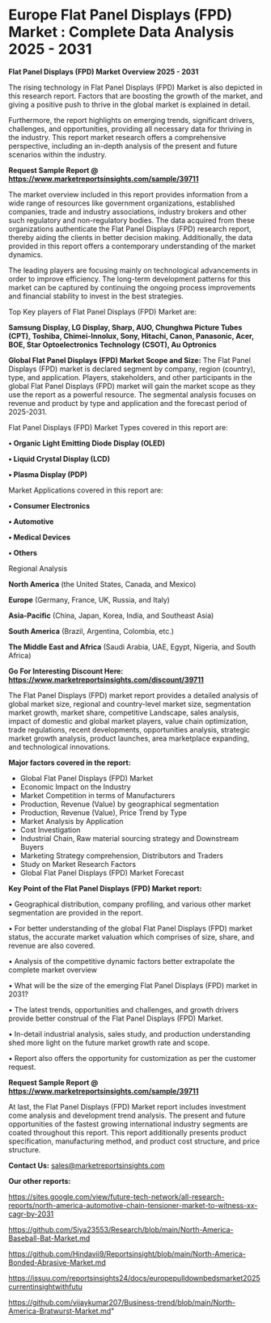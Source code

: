 # Europe Flat Panel Displays (FPD) Market : Complete Data Analysis 2025 - 2031

<Strong> Flat Panel Displays (FPD) Market Overview 2025 - 2031</strong>

The rising technology in Flat Panel Displays (FPD) Market is also depicted in this research report. Factors that are boosting the growth of the market, and giving a positive push to thrive in the global market is explained in detail.

Furthermore, the report highlights on emerging trends, significant drivers, challenges, and opportunities, providing all necessary data for thriving in the industry. This report market research offers a comprehensive perspective, including an in-depth analysis of the present and future scenarios within the industry.

<strong>Request Sample Report @ <a href=https://www.marketreportsinsights.com/sample/39711>https://www.marketreportsinsights.com/sample/39711</a></strong>

The market overview included in this report provides information from a wide range of resources like government organizations, established companies, trade and industry associations, industry brokers and other such regulatory and non-regulatory bodies. The data acquired from these organizations authenticate the Flat Panel Displays (FPD) research report, thereby aiding the clients in better decision making. Additionally, the data provided in this report offers a contemporary understanding of the market dynamics.

The leading players are focusing mainly on technological advancements in order to improve efficiency. The long-term development patterns for this market can be captured by continuing the ongoing process improvements and financial stability to invest in the best strategies.

Top Key players of Flat Panel Displays (FPD) Market are:

<strong>Samsung Display, LG Display, Sharp, AUO, Chunghwa Picture Tubes (CPT), Toshiba, Chimei-Innolux, Sony, Hitachi, Canon, Panasonic, Acer, BOE, Star Optoelectronics Technology (CSOT), Au Optronics</strong>

<strong><b>Global Flat Panel Displays (FPD) Market Scope and Size:</b></strong>
The Flat Panel Displays (FPD) market is declared segment by company, region (country), type, and application. Players, stakeholders, and other participants in the global Flat Panel Displays (FPD) market will gain the market scope as they use the report as a powerful resource. The segmental analysis focuses on revenue and product by type and application and the forecast period of 2025-2031.

Flat Panel Displays (FPD) Market Types covered in this report are:

<strong>•  Organic Light Emitting Diode Display (OLED)

•  Liquid Crystal Display (LCD)

•  Plasma Display (PDP)</strong>

Market Applications covered in this report are:

<strong>•  Consumer Electronics

•  Automotive

•  Medical Devices

•  Others</strong> 

Regional Analysis

<strong>North America</strong> (the United States, Canada, and Mexico)

<strong>Europe</strong> (Germany, France, UK, Russia, and Italy)

<strong>Asia-Pacific</strong> (China, Japan, Korea, India, and Southeast Asia)

<strong>South America</strong> (Brazil, Argentina, Colombia, etc.)

<strong>The Middle East and Africa</strong> (Saudi Arabia, UAE, Egypt, Nigeria, and South Africa)

<strong>Go For Interesting Discount Here: <a href=https://www.marketreportsinsights.com/discount/39711>https://www.marketreportsinsights.com/discount/39711</a></strong>

The Flat Panel Displays (FPD) market report provides a detailed analysis of global market size, regional and country-level market size, segmentation market growth, market share, competitive Landscape, sales analysis, impact of domestic and global market players, value chain optimization, trade regulations, recent developments, opportunities analysis, strategic market growth analysis, product launches, area marketplace expanding, and technological innovations.

<strong><b>Major factors covered in the report:</b></strong>
<ul>
  <li>Global Flat Panel Displays (FPD) Market </li>
  <li>Economic Impact on the Industry</li>
  <li>Market Competition in terms of Manufacturers</li>
  <li>Production, Revenue (Value) by geographical segmentation</li>
  <li>Production, Revenue (Value), Price Trend by Type</li>
  <li>Market Analysis by Application</li>
  <li>Cost Investigation</li>
  <li>Industrial Chain, Raw material sourcing strategy and Downstream Buyers</li>
  <li>Marketing Strategy comprehension, Distributors and Traders</li>
  <li>Study on Market Research Factors</li>
  <li>Global Flat Panel Displays (FPD) Market Forecast</li>
</ul>

<strong><b>Key Point of the Flat Panel Displays (FPD) Market report:</b></strong>

• Geographical distribution, company profiling, and various other market segmentation are provided in the report.

• For better understanding of the global Flat Panel Displays (FPD) market status, the accurate market valuation which comprises of size, share, and revenue are also covered.

• Analysis of the competitive dynamic factors better extrapolate the complete market overview

• What will be the size of the emerging Flat Panel Displays (FPD) market in 2031?

• The latest trends, opportunities and challenges, and growth drivers provide better construal of the Flat Panel Displays (FPD) Market.

• In-detail industrial analysis, sales study, and production understanding shed more light on the future market growth rate and scope.

• Report also offers the opportunity for customization as per the customer request.

<strong>Request Sample Report @ <a href=https://www.marketreportsinsights.com/sample/39711>https://www.marketreportsinsights.com/sample/39711</a></strong>

At last, the Flat Panel Displays (FPD) Market report includes investment come analysis and development trend analysis. The present and future opportunities of the fastest growing international industry segments are coated throughout this report. This report additionally presents product specification, manufacturing method, and product cost structure, and price structure.

<strong>Contact Us:</strong>
sales@marketreportsinsights.com

<strong>Our other reports:</strong>

<a href=https://sites.google.com/view/future-tech-network/all-research-reports/north-america-automotive-chain-tensioner-market-to-witness-xx-cagr-by-2031>https://sites.google.com/view/future-tech-network/all-research-reports/north-america-automotive-chain-tensioner-market-to-witness-xx-cagr-by-2031</a>

<a href=https://github.com/Siya23553/Research/blob/main/North-America-Baseball-Bat-Market.md>https://github.com/Siya23553/Research/blob/main/North-America-Baseball-Bat-Market.md</a>

<a href=https://github.com/Hindavii9/Reportsinsight/blob/main/North-America-Bonded-Abrasive-Market.md>https://github.com/Hindavii9/Reportsinsight/blob/main/North-America-Bonded-Abrasive-Market.md</a>

<a href=https://issuu.com/reportsinsights24/docs/europepulldownbedsmarket2025currentinsightwithfutu>https://issuu.com/reportsinsights24/docs/europepulldownbedsmarket2025currentinsightwithfutu</a>

<a href=https://github.com/vijaykumar207/Business-trend/blob/main/North-America-Bratwurst-Market.md>https://github.com/vijaykumar207/Business-trend/blob/main/North-America-Bratwurst-Market.md</a>"
